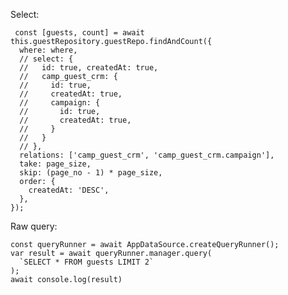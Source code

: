    Select: 
    
     const [guests, count] = await this.guestRepository.guestRepo.findAndCount({
      where: where,
      // select: {
      //   id: true, createdAt: true,
      //   camp_guest_crm: {
      //     id: true,
      //     createdAt: true,
      //     campaign: {
      //       id: true,
      //       createdAt: true,
      //     }
      //   }
      // },
      relations: ['camp_guest_crm', 'camp_guest_crm.campaign'],
      take: page_size,
      skip: (page_no - 1) * page_size,
      order: {
        createdAt: 'DESC',
      },
    });
 
 Raw query: 
 
    const queryRunner = await AppDataSource.createQueryRunner();
    var result = await queryRunner.manager.query(
      `SELECT * FROM guests LIMIT 2`
    );
    await console.log(result)
